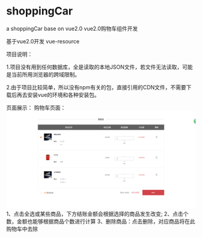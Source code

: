 # shoppingCar
a shoppingCar base on vue2.0
vue2.0购物车组件开发

基于vue2.0开发 vue-resource

项目说明：

1.项目没有用到任何数据库，全是读取的本地JSON文件，若文件无法读取，可能是当前所用浏览器的跨域限制。

2.由于项目比较简单，所以没有npm有关的包，直接引用的CDN文件，不需要下载后再去安装vue的环境和各种安装包。

页面展示：
购物车页面：
![](https://github.com/wxiaojia/shoppingCar/blob/master/img/shoppingCar.png)  
1、点击全选或某些商品，下方结账金额会根据选择的商品发生改变;
2、点击个数，金额也能够根据商品个数进行计算
3、删除商品：点击删除，对应商品将在此购物车中去除
